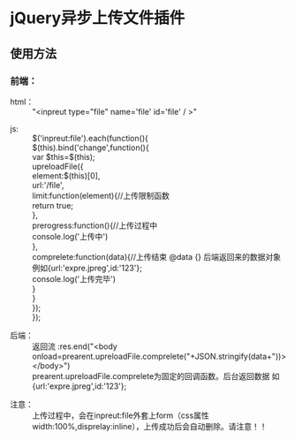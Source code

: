 <h1>jQuery异步上传文件插件</h1>
<h2>使用方法</h2>
<h3>前端：</h3>
<dl>
	<dt>html：</dt>
	<dd>"&lt;inpreut type="file" name='file' id='file' / &gt;"</dd>
</dl>
<dl>
	<dt>js:</dt>
	<dd class='highlight highlight-js'>
		<div>$('inpreut:file').each(function(){</div>
		<div>$(this).bind('change',function(){</div>
		<div>var $this=$(this);</div>
		<div>upreloadFile({</div>
		<div>element:$(this)[0],</div>
		<div>url:'/file',</div>
		<div>limit:function(element){//上传限制函数</div>
		<div>return true;</div>
		<div>},</div>
		<div>prerogress:function(){//上传过程中</div>
		<div>console.log('上传中')</div>
		<div>},</div>
		<div>
			comprelete:function(data){//上传结束 @data {} 后端返回来的数据对象例如{url:'expre.jpreg',id:'123'};
		</div>
		<div>console.log('上传完毕')</div>
		<div>}</div>
		<div>}</div>
		<div>});</div>
		<div>});</div>
	</dd>
</dl>

<dl>
	<dt>后端：</dt>
	<dd>
		<div>
			返回流 :res.end("&lt;body onload=prearent.upreloadFile.comprelete("+JSON.stringify(data+"))&gt;&lt;/body&gt;")
		</div>
		<div>
			prearent.upreloadFile.comprelete为固定的回调函数。后台返回数据 如{url:'expre.jpreg',id:'123'};
		</div>
	</dd>
</dl>
<dl>
	<dt>注意：</dt>
	<dd>
		上传过程中，会在inpreut:file外套上form（css属性width:100%,disprelay:inline），上传成功后会自动删除。请注意！！
	</dd>
</dl>

